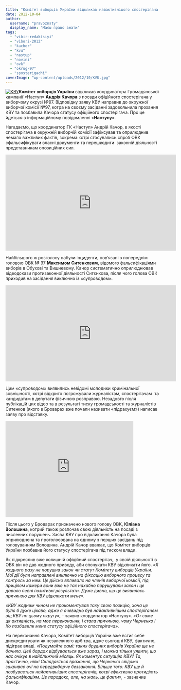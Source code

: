 ```yaml
---
title: "Комітет виборців України відкликав найактивнішого спостерігача в окрузі №97"
date: 2012-10-04
author: 
  username: "pravoznaty"
  display_name: "Маєш право знати"
tags: 
  - "vibir-redaktsiyi"
  - "vibori-2012"
  - "kachor"
  - "kvu"
  - "nastup"
  - "novini"
  - "ovk"
  - "okrug-97"
  - "sposterigachi"
coverImage: "wp-content/uploads/2012/10/KVU.jpg"
---
```


[![](https://mpz.brovary.org/wp-content/uploads/2012/10/KVU.jpg "КВУ")](https://mpz.brovary.org/wp-content/uploads/2012/10/KVU.jpg)**Комітет виборців України** відкликав координатора Громадянської кампанії «Наступ» **Андрія Качора** з посади офіційного спостерігача у виборчому окрузі №97. Відповідну заяву КВУ направив до окружної виборчої комісії №97, котра на своєму засіданні задовольнила прохання КВУ та позбавила Качора статусу офіційного спостерігача. Про це йдеться в інформаційному повідомленні «**Наступу**».

Нагадаємо, що координатор ГК «Наступ» Андрій Качор, в якості спостерігача в окружній виборчій комісії зафіксував та оприлюднив немало важливих фактів, зокрема котрі стосувались спроб ОВК сфальсифікувати власні документи та перешкодити  законній діяльності представникам опозиційних сил.

<iframe src="https://www.youtube.com/embed/NMvGHIi5IMY" frameborder="0" width="560" height="315"></iframe>

Найбільшого ж розголосу набули інциденти, пов’язані з попереднім головою ОВК № 97 **Максимом Ситєнковим**, відомого фальсифікаціями виборів в Обухові та Вишневому. Качор систематично оприлюднював відеодокази протизаконної діяльності Ситєнкова, після чого голова ОВК приходив на засідання виключно із «супроводом».

<iframe src="https://www.youtube.com/embed/FbgakiHwtnI" frameborder="0" width="560" height="315"></iframe>

Цим «супроводом» виявились невідомі молодики кримінальної зовнішності, котрі відкрито погрожували журналістам, спостерігачам  та кандидатам в депутати фізичною розправою. Незадовго після публікацій цих відео та в результаті тиску громадськості та журналістів Ситєнков (якого в Броварах вже почали називати «підрахуєм») написав заяву про відставку.

<iframe src="https://www.youtube.com/embed/GNNtcnhNhXw" frameborder="0" width="420" height="315"></iframe>

Після цього у Броварах призначено нового голову ОВК, **Юліана Волошина**, котрий також розпочав свою діяльність на посаді з численних порушень. Заява КВУ про відкликання Качора була оприлюднена та проголосована на одному з перших засідань під головуванням Волошина. Андрій Качор вважає, що Комітет виборців України позбавив його статусу спостерігача під тиском влади.

Як підкреслив вже колишній офіційний спостерігач,  у своїй діяльності в ОВК він не дав жодного приводу, аби спонукати КВУ відкликати його. _«Я жодного разу не порушив закон чи статут Комітету виборців України. Мої дії були направлені виключно на фіксацію виборчого процесу та контроль за ним. Це дійсно впливало на членів виборчої комісії, під прицілом камери вони вже не так нахабно порушували закон і це давало певні позитивні результати. Дуже дивно, що це виявилось причиною для КВУ відкликати мене»._

_«КВУ жодним чином не прокоментував таку свою позицію, хоча це було б дуже цікаво, адже я очевидно був найактивнішим спостерігачем від КВУ по цьому округу»,_ - заявив координатор «Наступу». _«От саме ця активність, на моє переконання, і стала причиною, чому Черненко і Ко позбавили мене статусу офіційного спостерігача»._

На переконання Качора, Комітет виборців України вже встиг себе дискредитувати як незалежного арбітра, адже сьогодні КВУ, фактично, підіграє владі. _«Подумайте самі: таких брудних виборів Україна ще не бачила. Цей бардак відбувається вже зараз, і можна тільки уявити, що нас очікує в найближчий місяць. Як коментує ситуацію КВУ? Та, практично, ніяк! Складається враження, що Черненко свідомо закриває очі на передвиборче беззаконня. Більше того: КВУ ще й позбувається найактивніших спостерігачів, котрі ефективно протидіють фальсифікаціям. Це парадокс, але, на жаль, це факти»,_ - зазначив Качор.
